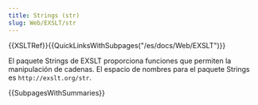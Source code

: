 ```yaml
---
title: Strings (str)
slug: Web/EXSLT/str
---
```


{{XSLTRef}}{{QuickLinksWithSubpages("/es/docs/Web/EXSLT")}}

El paquete Strings de EXSLT proporciona funciones que permiten la manipulación
de cadenas.
El espacio de nombres para el paquete Strings es `http://exslt.org/str`.

{{SubpagesWithSummaries}}
